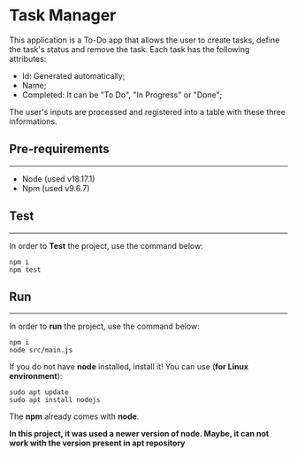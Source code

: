 # **Task Manager**

This application is a To-Do app that allows the user to create tasks, define the task's status and remove the task. Each task has the following attributes:

*   Id: Generated automatically;
*   Name;
*   Completed: It can be "To Do", "In Progress" or "Done";

The user's inputs are processed and registered into a table with these three informations.

## **Pre-requirements**
---
*   Node (used v18.17.1)
*   Npm (used v9.6.7)

## **Test**
---
In order to **Test** the project, use the command below:

```shell
npm i
npm test
```

## **Run**
---
In order to **run** the project, use the command below:

```shell
npm i
node src/main.js
```

If you do not have **node** installed, install it! You can use (**for Linux environment**):

```shell
sudo apt update
sudo apt install nodejs
```
The **npm** already comes with **node**.

**In this project, it was used a newer version of node. Maybe, it can not work with the version present in apt repository**